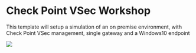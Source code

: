 # Check Point VSec Workshop

This template will setup a simulation of an on premise environment, with Check Point VSec management, single gateway and a Windows10 endpoint

<a href="https://portal.azure.com/#create/Microsoft.Template/uri/https%3A%2F%2Fraw.githubusercontent.com%2Fnavalev%2Fcheckpoint-workshop%2Fmaster%2Fazuredeploy.json" target="_blank">
    <img src="http://azuredeploy.net/deploybutton.png"/>
</a>
